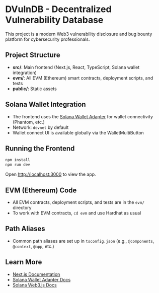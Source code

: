 # DVulnDB - Decentralized Vulnerability Database

This project is a modern Web3 vulnerability disclosure and bug bounty platform for cybersecurity professionals.

## Project Structure

- **src/**: Main frontend (Next.js, React, TypeScript, Solana wallet integration)
- **evm/**: All EVM (Ethereum) smart contracts, deployment scripts, and tests
- **public/**: Static assets

## Solana Wallet Integration

- The frontend uses the [Solana Wallet Adapter](https://github.com/solana-labs/wallet-adapter) for wallet connectivity (Phantom, etc.)
- Network: `devnet` by default
- Wallet connect UI is available globally via the WalletMultiButton

## Running the Frontend

```bash
npm install
npm run dev
```
Open [http://localhost:3000](http://localhost:3000) to view the app.

## EVM (Ethereum) Code

- All EVM contracts, deployment scripts, and tests are in the `evm/` directory
- To work with EVM contracts, `cd evm` and use Hardhat as usual

## Path Aliases

- Common path aliases are set up in `tsconfig.json` (e.g., `@components`, `@context`, `@app`, etc.)

## Learn More

- [Next.js Documentation](https://nextjs.org/docs)
- [Solana Wallet Adapter Docs](https://github.com/solana-labs/wallet-adapter)
- [Solana Web3.js Docs](https://solana-labs.github.io/solana-web3.js/)
